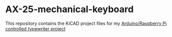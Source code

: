 # AX-25-mechanical-keyboard
 
This repository contains the KiCAD project files for my [Arduino/Raspberry Pi controlled typewriter project](https://github.com/artillect/serial-typewriter)
